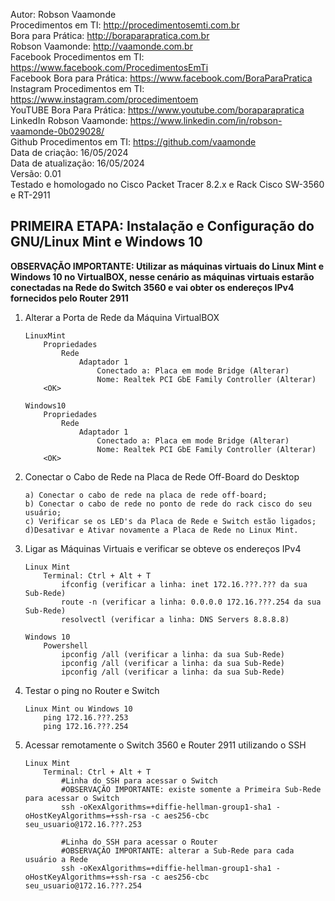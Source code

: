 Autor: Robson Vaamonde<br>
Procedimentos em TI: http://procedimentosemti.com.br<br>
Bora para Prática: http://boraparapratica.com.br<br>
Robson Vaamonde: http://vaamonde.com.br<br>
Facebook Procedimentos em TI: https://www.facebook.com/ProcedimentosEmTi<br>
Facebook Bora para Prática: https://www.facebook.com/BoraParaPratica<br>
Instagram Procedimentos em TI: https://www.instagram.com/procedimentoem<br>
YouTUBE Bora Para Prática: https://www.youtube.com/boraparapratica<br>
LinkedIn Robson Vaamonde: https://www.linkedin.com/in/robson-vaamonde-0b029028/<br>
Github Procedimentos em TI: https://github.com/vaamonde<br>
Data de criação: 16/05/2024<br>
Data de atualização: 16/05/2024<br>
Versão: 0.01<br>
Testado e homologado no Cisco Packet Tracer 8.2.x e Rack Cisco SW-3560 e RT-2911

## PRIMEIRA ETAPA: Instalação e Configuração do GNU/Linux Mint e Windows 10

**OBSERVAÇÃO IMPORTANTE: Utilizar as máquinas virtuais do Linux Mint e Windows 10 no VirtualBOX, nesse cenário as máquinas virtuais estarão conectadas na Rede do Switch 3560 e vai obter os endereços IPv4 fornecidos pelo Router 2911**

01. Alterar a Porta de Rede da Máquina VirtualBOX

		LinuxMint
			Propriedades
				Rede
					Adaptador 1
						Conectado a: Placa em mode Bridge (Alterar)
						Nome: Realtek PCI GbE Family Controller (Alterar)
			<OK>

		Windows10
			Propriedades
				Rede
					Adaptador 1
						Conectado a: Placa em mode Bridge (Alterar)
						Nome: Realtek PCI GbE Family Controller (Alterar)
			<OK>

02. Conectar o Cabo de Rede na Placa de Rede Off-Board do Desktop

		a) Conectar o cabo de rede na placa de rede off-board;
		b) Conectar o cabo de rede no ponto de rede do rack cisco do seu usuário;
		c) Verificar se os LED's da Placa de Rede e Switch estão ligados;
		d)Desativar e Ativar novamente a Placa de Rede no Linux Mint.

03. Ligar as Máquinas Virtuais e verificar se obteve os endereços IPv4
	
		Linux Mint
			Terminal: Ctrl + Alt + T 
				ifconfig (verificar a linha: inet 172.16.???.??? da sua Sub-Rede)
				route -n (verificar a linha: 0.0.0.0 172.16.???.254 da sua Sub-Rede)
				resolvectl (verificar a linha: DNS Servers 8.8.8.8)

		Windows 10
			Powershell
				ipconfig /all (verificar a linha: da sua Sub-Rede)
				ipconfig /all (verificar a linha: da sua Sub-Rede)
				ipconfig /all (verificar a linha: da sua Sub-Rede)

04. Testar o ping no Router e Switch

		Linux Mint ou Windows 10 
			ping 172.16.???.253
			ping 172.16.???.254

05. Acessar remotamente o Switch 3560 e Router 2911 utilizando o SSH

		Linux Mint
			Terminal: Ctrl + Alt + T 
				#Linha do SSH para acessar o Switch
				#OBSERVAÇÃO IMPORTANTE: existe somente a Primeira Sub-Rede para acessar o Switch
				ssh -oKexAlgorithms=+diffie-hellman-group1-sha1 -oHostKeyAlgorithms=+ssh-rsa -c aes256-cbc seu_usuario@172.16.???.253
				
				#Linha do SSH para acessar o Router
				#OBSERVAÇÃO IMPORTANTE: alterar a Sub-Rede para cada usuário a Rede
				ssh -oKexAlgorithms=+diffie-hellman-group1-sha1 -oHostKeyAlgorithms=+ssh-rsa -c aes256-cbc seu_usuario@172.16.???.254

